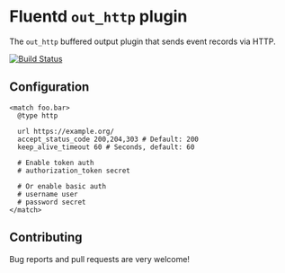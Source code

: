 # Fluentd `out_http` plugin

The `out_http` buffered output plugin that sends event records via HTTP.

[![Build Status](https://travis-ci.org/soylent/fluent-plugin-http.svg?branch=master)](https://travis-ci.org/soylent/fluent-plugin-http)

## Configuration

    <match foo.bar>
      @type http

      url https://example.org/
      accept_status_code 200,204,303 # Default: 200
      keep_alive_timeout 60 # Seconds, default: 60

      # Enable token auth
      # authorization_token secret

      # Or enable basic auth
      # username user
      # password secret
    </match>

## Contributing

Bug reports and pull requests are very welcome!
